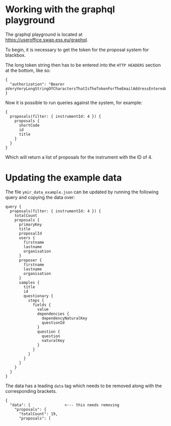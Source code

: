 # Working with the graphql playground

The graphql playground is located at https://useroffice.swap.ess.eu/graphql.

To begin, it is necessary to get the token for the proposal system for blackbox.

The long token string then has to be entered into the `HTTP HEADERS` section at the bottom, like so:
```
{
  "authorization": "Bearer aVeryVeryLongStringOfCharactersThatIsTheTokenForTheEmailAddressEnteredAbove"
}
```
Now it is possible to run queries against the system, for example:
``` 
{
  proposals(filter: { instrumentId: 4 }) {
    proposals {
      shortCode
      id
      title
    }
  }
}
```
Which will return a list of proposals for the instrument with the ID of 4.

# Updating the example data

The file `ymir_data_example.json` can be updated by running the following query and copying the data over:
```
query {
  proposals(filter: { instrumentId: 4 }) {
    totalCount
    proposals {
      primaryKey
      title
      proposalId
      users {
        firstname
        lastname
        organisation
      }
      proposer {
        firstname
        lastname
        organisation
      }
      samples {
        title
        id
        questionary {
          steps {
            fields {
              value
              dependencies {
                dependencyNaturalKey
                questionId
              }
              question {
                question
                naturalKey
              }
            }
          }
        }
      }
    }
  }
}
```

The data has a leading `data` tag which needs to be removed along with the corresponding brackets.
```
{
  "data": {               <--- this needs removing
    "proposals": {
      "totalCount": 19,
      "proposals": [
```
